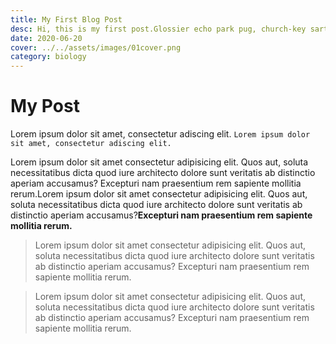 ```yaml
---
title: My First Blog Post
desc: Hi, this is my first post.Glossier echo park pug, church-key sartorial biodiesel vexillologist pop-up snackwave ramps cornhole. Marfa 3 wolf moon party messenger bag selfies, poke vaporware kombucha lumbersexual pork belly polaroid hoodie portland craft beer.
date: 2020-06-20
cover: ../../assets/images/01cover.png
category: biology
---
```


# My Post

Lorem ipsum dolor sit amet, consectetur adiscing elit. `Lorem ipsum dolor sit amet, consectetur adiscing elit.`

Lorem ipsum dolor sit amet consectetur adipisicing elit. Quos aut, soluta necessitatibus dicta quod iure architecto dolore sunt veritatis ab distinctio aperiam accusamus? Excepturi nam praesentium rem sapiente mollitia rerum.Lorem ipsum dolor sit amet consectetur adipisicing elit. Quos aut, soluta necessitatibus dicta quod iure architecto dolore sunt veritatis ab distinctio aperiam accusamus?**Excepturi nam praesentium rem sapiente mollitia rerum.**

<blockquote>
  Lorem ipsum dolor sit amet consectetur adipisicing elit. Quos aut, soluta necessitatibus dicta quod iure architecto dolore sunt veritatis ab distinctio aperiam accusamus? Excepturi nam praesentium rem sapiente mollitia rerum.
</blockquote>

<blockquote display="info">
  Lorem ipsum dolor sit amet consectetur adipisicing elit. Quos aut, soluta necessitatibus dicta quod iure architecto dolore sunt veritatis ab distinctio aperiam accusamus? Excepturi nam praesentium rem sapiente mollitia rerum.
</blockquote>
